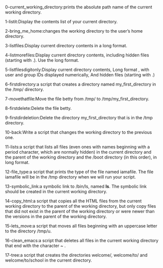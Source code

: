 0-current_working_directory:prints the absolute path name of the current working directory.

1-listit:Display the contents list of your current directory.

2-bring_me_home:changes the working directory to the user’s home directory.

3-listfiles:Display current directory contents in a long format.

4-listmorefiles:Display current directory contents, including hidden files (starting with .). Use the long format.

5-listfilesdigitonly:Display current directory contents, Long format
, with user and group IDs displayed numerically, And hidden files (starting with .)

6-firstdirectory:a script that creates a directory named my_first_directory in the /tmp/ directory.

7-movethatfile:Move the file betty from /tmp/ to /tmp/my_first_directory.

8-firstdelete:Delete the file betty.

9-firstdirdeletion:Delete the directory my_first_directory that is in the /tmp directory.

10-back:Write a script that changes the working directory to the previous one.

11-lists:a script that lists all files (even ones with names beginning with a period character, which are normally hidden) in the current directory and the parent of the working directory and the /boot directory (in this order), in long format.

12-file_type:a script that prints the type of the file named iamafile. The file iamafile will be in the /tmp directory when we will run your script.

13-symbolic_link:a symbolic link to /bin/ls, named __ls__. The symbolic link should be created in the current working directory.

14-copy_html:a script that copies all the HTML files from the current working directory to the parent of the working directory, but only copy files that did not exist in the parent of the working directory or were newer than the versions in the parent of the working directory.

15-lets_move:a script that moves all files beginning with an uppercase letter to the directory /tmp/u.

16-clean_emacs:a script that deletes all files in the current working directory that end with the character ~ .

17-tree:a script that creates the directories welcome/, welcome/to/ and welcome/to/school in the current directory.
